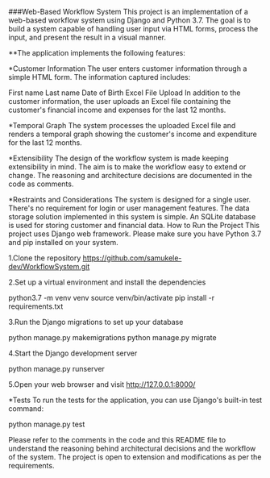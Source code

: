 ###Web-Based Workflow System
This project is an implementation of a web-based workflow system using Django and Python 3.7. The goal is to build a system capable of handling user input via HTML forms, process the input, and present the result in a visual manner.

**The application implements the following features:

*Customer Information
The user enters customer information through a simple HTML form. The information captured includes:

First name
Last name
Date of Birth
Excel File Upload
In addition to the customer information, the user uploads an Excel file containing the customer's financial income and expenses for the last 12 months.

*Temporal Graph
The system processes the uploaded Excel file and renders a temporal graph showing the customer's income and expenditure for the last 12 months.

*Extensibility
The design of the workflow system is made keeping extensibility in mind. The aim is to make the workflow easy to extend or change. The reasoning and architecture decisions are documented in the code as comments.

*Restraints and Considerations
The system is designed for a single user. There's no requirement for login or user management features.
The data storage solution implemented in this system is simple. An SQLite database is used for storing customer and financial data.
How to Run the Project
This project uses Django web framework. Please make sure you have Python 3.7 and pip installed on your system.

1.Clone the repository
https://github.com/samukele-dev/WorkflowSystem.git

2.Set up a virtual environment and install the dependencies

python3.7 -m venv venv
source venv/bin/activate
pip install -r requirements.txt

3.Run the Django migrations to set up your database

python manage.py makemigrations
python manage.py migrate

4.Start the Django development server

python manage.py runserver

5.Open your web browser and visit http://127.0.0.1:8000/

*Tests
To run the tests for the application, you can use Django's built-in test command:

python manage.py test

Please refer to the comments in the code and this README file to understand the reasoning behind architectural decisions and the workflow of the system. The project is open to extension and modifications as per the requirements.






